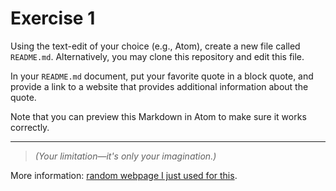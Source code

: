 # Exercise 1
Using the text-edit of your choice (e.g., Atom), create a new file called `README.md`. Alternatively, you may clone this repository and edit this file.

In your `README.md` document, put your favorite quote in a block quote, and provide a link to a website that provides additional information about the quote.

Note that you can preview this Markdown in Atom to make sure it works correctly.

---

>  _(Your limitation—it's only your imagination.)_

More information: [random webpage I just used for this](https://www.success.com/17-motivational-quotes-to-inspire-you-to-be-successful/).